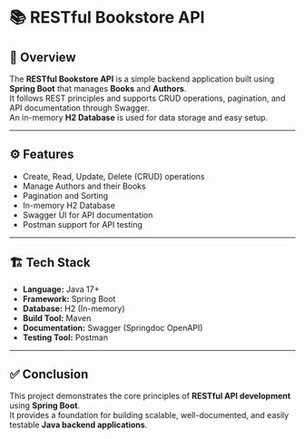 # 📚 RESTful Bookstore API

## 🧠 Overview
The **RESTful Bookstore API** is a simple backend application built using **Spring Boot** that manages **Books** and **Authors**.  
It follows REST principles and supports CRUD operations, pagination, and API documentation through Swagger.  
An in-memory **H2 Database** is used for data storage and easy setup.

---

## ⚙️ Features
- Create, Read, Update, Delete (CRUD) operations  
- Manage Authors and their Books  
- Pagination and Sorting  
- In-memory H2 Database  
- Swagger UI for API documentation  
- Postman support for API testing  

---

## 🏗️ Tech Stack
- **Language:** Java 17+  
- **Framework:** Spring Boot  
- **Database:** H2 (In-memory)  
- **Build Tool:** Maven  
- **Documentation:** Swagger (Springdoc OpenAPI)  
- **Testing Tool:** Postman  

---

## ✅ Conclusion
This project demonstrates the core principles of **RESTful API development** using **Spring Boot**.  
It provides a foundation for building scalable, well-documented, and easily testable **Java backend applications**.

